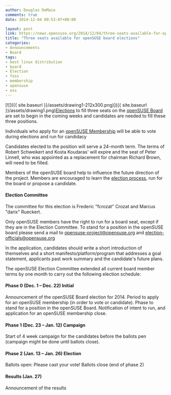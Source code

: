 ```yaml
---
author: Douglas DeMaio
comments: true
date: 2014-12-04 09:53:07+00:00

layout: post
link: https://news.opensuse.org/2014/12/04/three-seats-available-for-opensuse-board-elections/
title: "Three seats available for openSUSE board elections"
categories:
- Announcements
- Board
tags:
- best linux distribution
- board
- Election
- foss
- membership
- opensuse
- oss
---
```

[![]({{ site.baseurl }}/assets/drawing1-212x300.png)]({{ site.baseurl }}/assets/drawing1.png)[Elections](https://en.opensuse.org/openSUSE:Board_election) to fill three seats on the [openSUSE Board](https://en.opensuse.org/openSUSE:Board) are set to begin in the coming weeks and candidates are needed to fill these three positions.

Individuals who apply for an [openSUSE Membership](https://en.opensuse.org/openSUSE:Members) will be able to vote during elections and run for candidacy

Candidates elected to the position will serve a 24-month term. The terms of Robert Schweikert and Kosta Koudaras' will expire and the seat of Peter Linnell, who was appointed as a replacement for chairman Richard Brown, will need to be filled.

Members of the openSUSE board help to influence the future direction of the project. Members are encouraged to learn the [election process](http://en.opensuse.org/openSUSE:Membership_officials#Process), run for the board or propose a candidate.


#### Election Committee


<!-- more -->

The committee for this election is Frederic "fcrozat" Crozat and Marcus "darix" Rueckert.

Only openSUSE members have the right to run for a board seat, except if they are in the Election Committee. To stand for a position in the openSUSE board please send a mail to [opensuse-project@opensuse.org](https://imap.suse.de/horde/imp/message.php?mailbox=INBOX&index=1383#) and [election-officials@opensuse.org](https://imap.suse.de/horde/imp/message.php?mailbox=INBOX&index=1383#)

In the application, candidates should write a short introduction of themselves and a short manifesto/platform/program that addresses a goal statement, applicants past work summary and the candidate's future plans.

The openSUSE Election Committee extended all current board member terms by one month to carry out the following election schedule:


#### Phase 0 (Dec. 1 – Dec. 22) Initial


Announcement of the openSUSE Board election for 2014.
Period to apply for an openSUSE membership (in order to vote or candidate).
Phase to stand for a position in the openSUSE Board.
Notification of intent to run, and application for an openSUSE membership close.


#### Phase 1 (Dec. 23 – Jan. 12) Campaign


Start of 4 week campaign for the candidates before the ballots pen (campaign might be done until ballots close).


#### Phase 2 (Jan. 13 – Jan. 26) Election


Ballots open: Please cast your vote!
Ballots close (end of phase 2)


#### Results (Jan. 27)


Announcement of the results		
